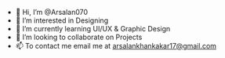 - 👋 Hi, I’m @Arsalan070
- 👀 I’m interested in Designing
- 🌱 I’m currently learning UI/UX & Graphic Design
- 💞️ I’m looking to collaborate on Projects
- 📫 To contact me email me at arsalankhankakar17@gmail.com 

<!---
Arsalan070/Arsalan070 is a ✨ special ✨ repository because its `README.md` (this file) appears on your GitHub profile.
You can click the Preview link to take a look at your changes.
--->
